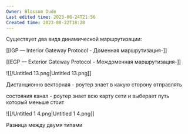 ```yaml
---
Owner: Blossom Dude
Last edited time: 2023-08-24T21:56
Created time: 2023-08-22T18:28
---
```

Существует два вида динамической маршрутизации:

[[IGP — Interior Gateway Protocol - Доменная маршрутизация-]]

[[EGP — Exterior Gateway Protocol - Междоменная маршрутизация-]]

![[/Untitled 13.png|Untitled 13.png]]

Дистанционно векторная - роутер знает в какую сторону отправлять

состояния канал - роутер знает всю карту сети и выберает путь который меньше стоит

![[/Untitled 1 4.png|Untitled 1 4.png]]

Разница между двумя типами